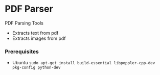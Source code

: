 # PDF Parser
PDF Parsing Tools
* Extracts text from pdf
* Extracts images from pdf


### Prerequisites
* Ubuntu
`sudo apt-get install build-essential libpoppler-cpp-dev pkg-config python-dev`
